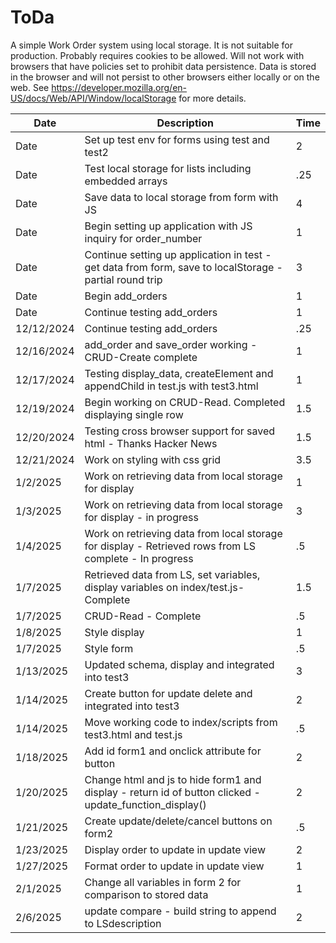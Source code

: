 # ToDa
A simple Work Order system using local storage. It is not suitable for production. Probably requires cookies to be allowed. Will not work with browsers that have policies set to prohibit data persistence. Data is stored in the browser and will not persist to other browsers either locally or on the web. See https://developer.mozilla.org/en-US/docs/Web/API/Window/localStorage for more details.

| Date |     Description          |  Time     |
| ---- | ------------------------ | --------- |
| Date | Set up test env for  forms using test and test2  |     2     |
| Date | Test local storage for lists including embedded arrays |  .25 |
| Date | Save data to local storage from form with JS |  4 |
| Date | Begin setting up application with JS inquiry for order_number  | 1 |
| Date | Continue setting up application in test - get data from form, save to localStorage - partial round trip  | 3 |
| Date | Begin add_orders | 1 |
| Date | Continue testing add_orders | 1 |
| 12/12/2024 | Continue testing add_orders | .25 |
| 12/16/2024 | add_order and save_order working - CRUD-Create complete| 1 |
| 12/17/2024 | Testing display_data, createElement and appendChild  in test.js with test3.html| 1 |
| 12/19/2024 | Begin working on CRUD-Read. Completed displaying single row | 1.5 |
| 12/20/2024 | Testing cross browser support for saved html - Thanks Hacker News | 1.5 |
| 12/21/2024 | Work on styling with css grid | 3.5 |
| 1/2/2025 | Work on retrieving data from local storage for display | 1 |
| 1/3/2025 | Work on retrieving data from local storage for display - in progress| 3 |
| 1/4/2025 | Work on retrieving data from local storage for display - Retrieved rows from LS complete - In progress | .5 |
| 1/7/2025 | Retrieved data from LS, set variables, display variables on index/test.js- Complete | 1.5 |
| 1/7/2025 | CRUD-Read -  Complete | .5 |
| 1/8/2025 | Style display  | 1 |
| 1/7/2025 | Style form| .5 |
| 1/13/2025 | Updated schema, display and integrated into test3  | 3 |
| 1/14/2025 | Create button for update delete and integrated into test3  | 2 |
| 1/14/2025 | Move working code to index/scripts from test3.html and test.js  | .5 |
| 1/18/2025 | Add id form1 and onclick attribute for button  | 2 |
| 1/20/2025 | Change html and js to hide form1 and display - return id of button clicked - update_function_display() | 2 |
| 1/21/2025 | Create update/delete/cancel buttons on form2 | .5 |  
| 1/23/2025 | Display order to update in update view | 2 |  
| 1/27/2025 | Format order to update in update view | 1 |  
| 2/1/2025 | Change all variables in form 2 for comparison to stored data | 1 |   
| 2/6/2025 | update compare - build string to append to LSdescription | 2 |  







